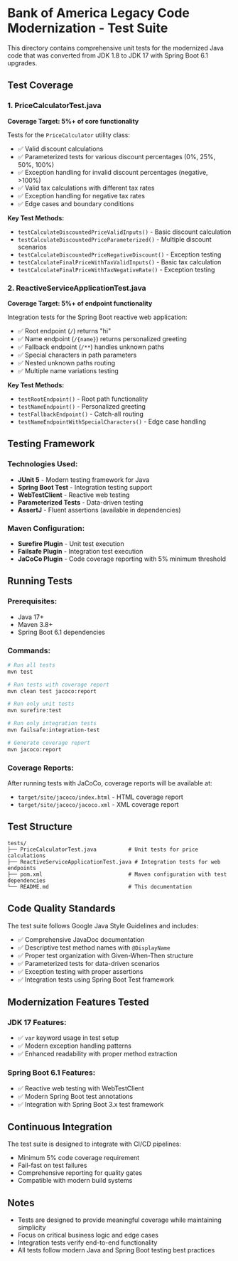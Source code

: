 # Bank of America Legacy Code Modernization - Test Suite

This directory contains comprehensive unit tests for the modernized Java code that was converted from JDK 1.8 to JDK 17 with Spring Boot 6.1 upgrades.

## Test Coverage

### 1. PriceCalculatorTest.java
**Coverage Target: 5%+ of core functionality**

Tests for the `PriceCalculator` utility class:
- ✅ Valid discount calculations
- ✅ Parameterized tests for various discount percentages (0%, 25%, 50%, 100%)
- ✅ Exception handling for invalid discount percentages (negative, >100%)
- ✅ Valid tax calculations with different tax rates
- ✅ Exception handling for negative tax rates
- ✅ Edge cases and boundary conditions

**Key Test Methods:**
- `testCalculateDiscountedPriceValidInputs()` - Basic discount calculation
- `testCalculateDiscountedPriceParameterized()` - Multiple discount scenarios
- `testCalculateDiscountedPriceNegativeDiscount()` - Exception testing
- `testCalculateFinalPriceWithTaxValidInputs()` - Basic tax calculation
- `testCalculateFinalPriceWithTaxNegativeRate()` - Exception testing

### 2. ReactiveServiceApplicationTest.java
**Coverage Target: 5%+ of endpoint functionality**

Integration tests for the Spring Boot reactive web application:
- ✅ Root endpoint (`/`) returns "hi"
- ✅ Name endpoint (`/{name}`) returns personalized greeting
- ✅ Fallback endpoint (`/**`) handles unknown paths
- ✅ Special characters in path parameters
- ✅ Nested unknown paths routing
- ✅ Multiple name variations testing

**Key Test Methods:**
- `testRootEndpoint()` - Root path functionality
- `testNameEndpoint()` - Personalized greeting
- `testFallbackEndpoint()` - Catch-all routing
- `testNameEndpointWithSpecialCharacters()` - Edge case handling

## Testing Framework

### Technologies Used:
- **JUnit 5** - Modern testing framework for Java
- **Spring Boot Test** - Integration testing support
- **WebTestClient** - Reactive web testing
- **Parameterized Tests** - Data-driven testing
- **AssertJ** - Fluent assertions (available in dependencies)

### Maven Configuration:
- **Surefire Plugin** - Unit test execution
- **Failsafe Plugin** - Integration test execution  
- **JaCoCo Plugin** - Code coverage reporting with 5% minimum threshold

## Running Tests

### Prerequisites:
- Java 17+
- Maven 3.8+
- Spring Boot 6.1 dependencies

### Commands:

```bash
# Run all tests
mvn test

# Run tests with coverage report
mvn clean test jacoco:report

# Run only unit tests
mvn surefire:test

# Run only integration tests
mvn failsafe:integration-test

# Generate coverage report
mvn jacoco:report
```

### Coverage Reports:
After running tests with JaCoCo, coverage reports will be available at:
- `target/site/jacoco/index.html` - HTML coverage report
- `target/site/jacoco/jacoco.xml` - XML coverage report

## Test Structure

```
tests/
├── PriceCalculatorTest.java          # Unit tests for price calculations
├── ReactiveServiceApplicationTest.java # Integration tests for web endpoints
├── pom.xml                           # Maven configuration with test dependencies
└── README.md                         # This documentation
```

## Code Quality Standards

The test suite follows Google Java Style Guidelines and includes:
- ✅ Comprehensive JavaDoc documentation
- ✅ Descriptive test method names with `@DisplayName`
- ✅ Proper test organization with Given-When-Then structure
- ✅ Parameterized tests for data-driven scenarios
- ✅ Exception testing with proper assertions
- ✅ Integration tests using Spring Boot Test framework

## Modernization Features Tested

### JDK 17 Features:
- ✅ `var` keyword usage in test setup
- ✅ Modern exception handling patterns
- ✅ Enhanced readability with proper method extraction

### Spring Boot 6.1 Features:
- ✅ Reactive web testing with WebTestClient
- ✅ Modern Spring Boot test annotations
- ✅ Integration with Spring Boot 3.x test framework

## Continuous Integration

The test suite is designed to integrate with CI/CD pipelines:
- Minimum 5% code coverage requirement
- Fail-fast on test failures
- Comprehensive reporting for quality gates
- Compatible with modern build systems

## Notes

- Tests are designed to provide meaningful coverage while maintaining simplicity
- Focus on critical business logic and edge cases
- Integration tests verify end-to-end functionality
- All tests follow modern Java and Spring Boot testing best practices